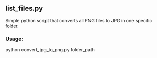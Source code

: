 ## list_files.py 

Simple python script that converts all PNG files to JPG in one specific folder.

### Usage:
python convert_jpg_to_png.py folder_path
